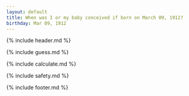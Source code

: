 ```yaml
---
layout: default
title: When was I or my baby conceived if born on March 09, 1912?
birthday: Mar 09, 1912
---
```


{% include header.md %}

{% include guess.md %}

{% include calculate.md %}

{% include safety.md %}

{% include footer.md %}



